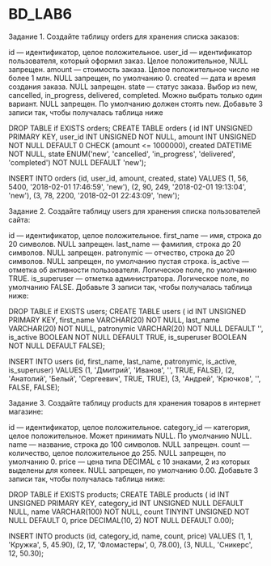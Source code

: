 # BD_LAB6
Задание 1.
Создайте таблицу orders для хранения списка заказов:

id — идентификатор, целое положительное.
user_id — идентификатор пользователя, который оформил заказ. Целое положительное, NULL запрещен.
amount — стоимость заказа. Целое положительное число не более 1 млн. NULL запрещен, по умолчанию 0.
created — дата и время создания заказа. NULL запрещен.
state — статус заказа. Выбор из new, cancelled, in_progress, delivered, completed. Можно выбрать только один вариант. NULL запрещен. По умолчанию должен стоять new.
Добавьте 3 записи так, чтобы получалась таблица ниже


DROP TABLE if EXISTS orders;
CREATE TABLE orders (
id INT UNSIGNED PRIMARY KEY,
user_id INT UNSIGNED NOT NULL,
amount INT UNSIGNED NOT NULL DEFAULT 0 CHECK (amount <= 1000000),
created DATETIME NOT NULL,
state ENUM('new', 'cancelled', 'in_progress', 'delivered', 'completed') NOT NULL DEFAULT 'new');

INSERT INTO orders (id, user_id, amount, created, state) VALUES
(1, 56, 5400, '2018-02-01 17:46:59', 'new'),
(2, 90, 249, '2018-02-01 19:13:04', 'new'),
(3, 78, 2200, '2018-02-01 22:43:09', 'new');



Задание 2.
Создайте таблицу users для хранения списка пользователей сайта:

id — идентификатор, целое положительное.
first_name — имя, строка до 20 символов. NULL запрещен.
last_name — фамилия, строка до 20 символов. NULL запрещен.
patronymic — отчество, строка до 20 символов. NULL запрещен, по умолчанию пустая строка.
is_active — отметка об активности пользователя. Логическое поле, по умолчанию TRUE.
is_superuser — отметка администратора. Логическое поле, по умолчанию FALSE.
Добавьте 3 записи так, чтобы получалась таблица ниже:


DROP TABLE if EXISTS users;
CREATE TABLE users (
id INT UNSIGNED PRIMARY KEY,
first_name VARCHAR(20) NOT NULL,
last_name VARCHAR(20) NOT NULL,
patronymic VARCHAR(20) NOT NULL DEFAULT '',
is_active BOOLEAN NOT NULL DEFAULT TRUE,
is_superuser BOOLEAN NOT NULL DEFAULT FALSE);

INSERT INTO users (id, first_name, last_name, patronymic, is_active, is_superuser) VALUES
(1, 'Дмитрий', 'Иванов', '', TRUE, FALSE),
(2, 'Анатолий', 'Белый', 'Сергеевич', TRUE, TRUE),
(3, 'Андрей', 'Крючков', '', FALSE, FALSE);



Задание 3.
Создайте таблицу products для хранения товаров в интернет магазине:

id — идентификатор, целое положительное.
category_id — категория, целое положительное. Может принимать NULL. По умолчанию NULL.
name — название, строка до 100 символов. NULL запрещен.
count — количество, целое положительное до 255. NULL запрещен, по умолчанию 0.
price — цена типа DECIMAL с 10 знаками, 2 из которых выделены для копеек. NULL запрещен, по умолчанию 0.00.
Добавьте 3 записи так, чтобы получалась таблица ниже:


DROP TABLE if EXISTS products;
CREATE TABLE products (
id INT UNSIGNED PRIMARY KEY,
category_id INT UNSIGNED NULL DEFAULT NULL,
name VARCHAR(100) NOT NULL,
count TINYINT UNSIGNED NOT NULL DEFAULT 0,
price DECIMAL(10, 2) NOT NULL DEFAULT 0.00);

INSERT INTO products (id, category_id, name, count, price) VALUES
(1, 1, 'Кружка', 5, 45.90),
(2, 17, 'Фломастеры', 0, 78.00),
(3, NULL, 'Сникерс', 12, 50.30);
